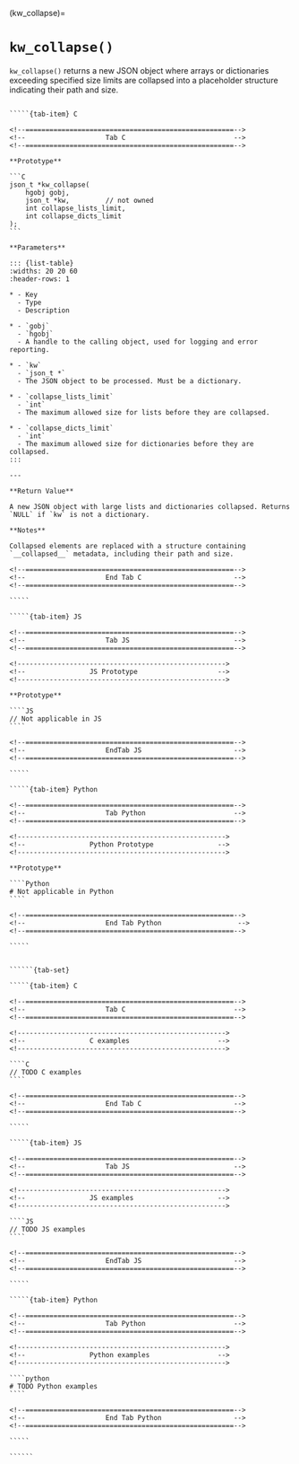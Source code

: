 <!-- ============================================================== -->
(kw_collapse)=
# `kw_collapse()`
<!-- ============================================================== -->

`kw_collapse()` returns a new JSON object where arrays or dictionaries exceeding specified size limits are collapsed into a placeholder structure indicating their path and size.

<!------------------------------------------------------------>
<!--                    Prototypes                          -->
<!------------------------------------------------------------>

``````{tab-set}

`````{tab-item} C

<!--====================================================-->
<!--                    Tab C                           -->
<!--====================================================-->

**Prototype**

```C
json_t *kw_collapse(
    hgobj gobj,
    json_t *kw,         // not owned
    int collapse_lists_limit,
    int collapse_dicts_limit
);
```

**Parameters**

::: {list-table}
:widths: 20 20 60
:header-rows: 1

* - Key
  - Type
  - Description

* - `gobj`
  - `hgobj`
  - A handle to the calling object, used for logging and error reporting.

* - `kw`
  - `json_t *`
  - The JSON object to be processed. Must be a dictionary.

* - `collapse_lists_limit`
  - `int`
  - The maximum allowed size for lists before they are collapsed.

* - `collapse_dicts_limit`
  - `int`
  - The maximum allowed size for dictionaries before they are collapsed.
:::

---

**Return Value**

A new JSON object with large lists and dictionaries collapsed. Returns `NULL` if `kw` is not a dictionary.

**Notes**

Collapsed elements are replaced with a structure containing `__collapsed__` metadata, including their path and size.

<!--====================================================-->
<!--                    End Tab C                       -->
<!--====================================================-->

`````

`````{tab-item} JS

<!--====================================================-->
<!--                    Tab JS                          -->
<!--====================================================-->

<!---------------------------------------------------->
<!--                JS Prototype                    -->
<!---------------------------------------------------->

**Prototype**

````JS
// Not applicable in JS
````

<!--====================================================-->
<!--                    EndTab JS                       -->
<!--====================================================-->

`````

`````{tab-item} Python

<!--====================================================-->
<!--                    Tab Python                      -->
<!--====================================================-->

<!---------------------------------------------------->
<!--                Python Prototype                -->
<!---------------------------------------------------->

**Prototype**

````Python
# Not applicable in Python
````

<!--====================================================-->
<!--                    End Tab Python                   -->
<!--====================================================-->

`````

``````

<!------------------------------------------------------------>
<!--                    Examples                            -->
<!------------------------------------------------------------>

```````{dropdown} Examples

``````{tab-set}

`````{tab-item} C

<!--====================================================-->
<!--                    Tab C                           -->
<!--====================================================-->

<!---------------------------------------------------->
<!--                C examples                      -->
<!---------------------------------------------------->

````C
// TODO C examples
````

<!--====================================================-->
<!--                    End Tab C                       -->
<!--====================================================-->

`````

`````{tab-item} JS

<!--====================================================-->
<!--                    Tab JS                          -->
<!--====================================================-->

<!---------------------------------------------------->
<!--                JS examples                     -->
<!---------------------------------------------------->

````JS
// TODO JS examples
````

<!--====================================================-->
<!--                    EndTab JS                       -->
<!--====================================================-->

`````

`````{tab-item} Python

<!--====================================================-->
<!--                    Tab Python                      -->
<!--====================================================-->

<!---------------------------------------------------->
<!--                Python examples                 -->
<!---------------------------------------------------->

````python
# TODO Python examples
````

<!--====================================================-->
<!--                    End Tab Python                  -->
<!--====================================================-->

`````

``````

```````

